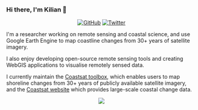 ### Hi there, I'm Kilian 👋

<p align="center">
	<a href="https://github.com/kvos"><img src="https://img.shields.io/github/followers/kvos.svg?label=GitHub&style=social" alt="GitHub"></a>
	<a href="https://twitter.com/_kvos"><img src="https://img.shields.io/twitter/follow/_kvos?label=Twitter&style=social" alt="Twitter"></a>
</p>

I'm a researcher working on remote sensing and coastal science, and use Google Earth Engine to map coastline changes from 30+ years of satellite imagery. 

I also enjoy developing open-source remote sensing tools and creating WebGIS applications to visualise remotely sensed data.

I currently maintain the [Coastsat toolbox](https://github.com/kvos/CoastSat), which enables users to map shoreline changes from 30+ years of publicly available satellite imagery, and the [Coastsat website](http://coastsat.wrl.unsw.edu.au/) which provides large-scale coastal change data. 

<!--
**kvos/kvos** is a ✨ _special_ ✨ repository because its `README.md` (this file) appears on your GitHub profile.

Here are some ideas to get you started:

- 🔭 I’m currently working on ...
- 🌱 I’m currently learning ...
- 👯 I’m looking to collaborate on ...
- 🤔 I’m looking for help with ...
- 💬 Ask me about ...
- 📫 How to reach me: ...
- 😄 Pronouns: ...
- ⚡ Fun fact: ...
-->

<p align="center">
  <img src="https://github-readme-stats.vercel.app/api?username=kvos&show_icons=true"/>
</p>
